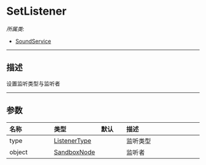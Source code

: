 # SetListener

*所属类*:
* [SoundService](/Api/Classes/Sound/SoundService.md)
------------------------------------------------------------------------------------------
## 描述

设置监听类型与监听者

------------------------------------------------------------------------------------------
## 参数

|<div style="width:100px">名称</div>|<div style="width:100px">类型</div>|<div style="width:50px">默认</div>|<div style="width:350px">描述</div>|
|:---|:---|:---|:---|
|type|[ListenerType](/Api/Enums/EnumListenerType.md)||监听类型|
|object|[SandboxNode](/Api/Classes/Base/SandboxNode.md)||监听者|
